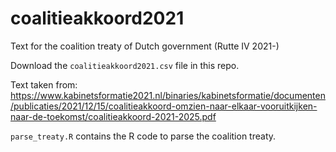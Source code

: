 # coalitieakkoord2021

Text for the coalition treaty of Dutch government (Rutte IV 2021-)

Download the `coalitieakkoord2021.csv` file in this repo.

Text taken from: https://www.kabinetsformatie2021.nl/binaries/kabinetsformatie/documenten/publicaties/2021/12/15/coalitieakkoord-omzien-naar-elkaar-vooruitkijken-naar-de-toekomst/coalitieakkoord-2021-2025.pdf

`parse_treaty.R` contains the R code to parse  the coalition treaty.
